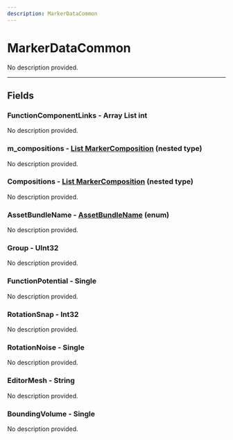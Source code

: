 ```yaml
---
description: MarkerDataCommon
---
```


# MarkerDataCommon

No description provided.

***

## Fields

### FunctionComponentLinks - Array List int

No description provided.

### m_compositions - [List MarkerComposition](./markercomposition.md) (nested type)

No description provided.

### Compositions - [List MarkerComposition](./markercomposition.md) (nested type)

No description provided.

### AssetBundleName - [AssetBundleName](../enum-types.md#assetbundlename) (enum)

No description provided.

### Group - UInt32

No description provided.

### FunctionPotential - Single

No description provided.

### RotationSnap - Int32

No description provided.

### RotationNoise - Single

No description provided.

### EditorMesh - String

No description provided.

### BoundingVolume - Single

No description provided.
